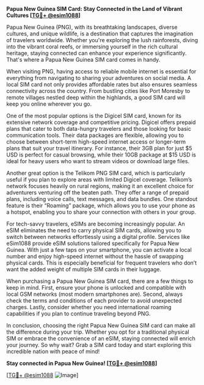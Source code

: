 **Papua New Guinea SIM Card: Stay Connected in the Land of Vibrant Cultures [[TG💪+ @esim1088](https://t.me/s/esim1088)]**

Papua New Guinea (PNG), with its breathtaking landscapes, diverse cultures, and unique wildlife, is a destination that captures the imagination of travelers worldwide. Whether you're exploring the lush rainforests, diving into the vibrant coral reefs, or immersing yourself in the rich cultural heritage, staying connected can enhance your experience significantly. That's where a Papua New Guinea SIM card comes in handy.

When visiting PNG, having access to reliable mobile internet is essential for everything from navigating to sharing your adventures on social media. A local SIM card not only provides affordable rates but also ensures seamless connectivity across the country. From bustling cities like Port Moresby to remote villages nestled deep within the highlands, a good SIM card will keep you online wherever you go.

One of the most popular options is the Digicel SIM card, known for its extensive network coverage and competitive pricing. Digicel offers prepaid plans that cater to both data-hungry travelers and those looking for basic communication tools. Their data packages are flexible, allowing you to choose between short-term high-speed internet access or longer-term plans that suit your travel itinerary. For instance, their 3GB plan for just $5 USD is perfect for casual browsing, while their 10GB package at $15 USD is ideal for heavy users who want to stream videos or download large files.

Another great option is the Telikom PNG SIM card, which is particularly useful if you plan to explore areas with limited Digicel coverage. Telikom’s network focuses heavily on rural regions, making it an excellent choice for adventurers venturing off the beaten path. They offer a range of prepaid plans, including voice calls, text messages, and data bundles. One standout feature is their “Roaming” package, which allows you to use your phone as a hotspot, enabling you to share your connection with others in your group.

For tech-savvy travelers, eSIMs are becoming increasingly popular. An eSIM eliminates the need to carry physical SIM cards, allowing you to switch between networks effortlessly using a digital profile. Services like eSim1088 provide eSIM solutions tailored specifically for Papua New Guinea. With just a few taps on your smartphone, you can activate a local number and enjoy high-speed internet without the hassle of swapping physical cards. This is especially beneficial for frequent travelers who don’t want the added weight of multiple SIM cards in their luggage.

When purchasing a Papua New Guinea SIM card, there are a few things to keep in mind. First, ensure your phone is unlocked and compatible with local GSM networks (most modern smartphones are). Second, always check the terms and conditions of each provider to avoid unexpected charges. Lastly, consider whether you need international roaming capabilities if you plan to continue traveling beyond PNG.

In conclusion, choosing the right Papua New Guinea SIM card can make all the difference during your trip. Whether you opt for a traditional physical SIM or embrace the convenience of an eSIM, staying connected will enrich your journey. So why wait? Grab a SIM card today and start exploring this incredible nation with peace of mind!

**Stay connected in Papua New Guinea! [[TG💪+ @esim1088](https://t.me/s/esim1088)]**

[[TG💪+ @esim1088](https://t.me/s/esim1088) ![Image](https://i.postimg.cc/Y0z9fWf4/image.png)]